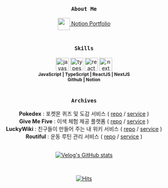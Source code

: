 <div align="center">
  
### `About Me`
<div>
  
  <a href="https://zealous-drop-37e.notion.site/Portfolio-e853aaacc13042ceb285eb9ae7ea7a2b?pvs=4" target="_blank">
    <img align="center" src="https://github.com/user-attachments/assets/f9666928-0b4a-4232-9c4f-462ed6c4347f" width="32" />
     Notion Portfolio
  </a>
</div>
<!-- <div>
  <a href="" target="_blank">
    <img align="center" src="" width="32" />
    PDF (Google Drive)
  </a>
</div> -->

<br/>

### `Skills`
<div>
<img src="https://upload.wikimedia.org/wikipedia/commons/thumb/9/99/Unofficial_JavaScript_logo_2.svg/1024px-Unofficial_JavaScript_logo_2.svg.png" width="34" title="javascript"/>
<img src="https://upload.wikimedia.org/wikipedia/commons/thumb/f/f5/Typescript.svg/2560px-Typescript.svg.png" width="34" title="typescript"/>
<img src="https://upload.wikimedia.org/wikipedia/commons/thumb/a/a7/React-icon.svg/2874px-React-icon.svg.png" width="34" title="react"/>
<img src="https://cdn.sanity.io/images/34ent8ly/production/436c0b088c5629d69b965fab38989e03c48222da-824x824.png" width="34" title="next"/>
<br/>
<sub>
<b>JavaScript | TypeScript | ReactJS | NextJS</b> <br/>
<b>Github | Notion</b>
</sub>
  
</div>

<br/>

### `Archives`
<div>
<!--   <img align="center" src="" width="30" /> -->
  <b>Pokedex</b> : 포켓몬 퀴즈 및 도감 서비스 ( <a href="https://github.com/Covengers-Pokedex/pokedex">repo</a> / <a href="">service</a> )
</div>
<div>
<!--   <img align="center" src="" width="30" /> -->
  <a><b>Give Me Five</b> : 이색 체험 제공 플랫폼 ( <a href="https://github.com/codeit-final-project-team3/GiveMeFive">repo</a> / <a href="">service</a> )
</div>
<div>
<!--   <img align="center" src="" width="30" /> -->
  <a><b>LuckyWiki</b> : 친구들이 만들어 주는 내 위키 서비스 ( <a href="https://github.com/prgrms-fe-devcourse/FEDC4_Angola_NaYoung">repo</a> / <a href="https://fedc4-angola.vercel.app/">service</a> )
</div>
<div>
<!--   <img align="center" src="" width="30" /> -->
  <a><b>Routiful</b> : 운동 루틴 관리 서비스 ( <a href="https://github.com/itscold96/routiful">repo</a> / <a href="">service</a> )
</div>
<br/>

[![Velog's GitHub stats](https://velog-readme-stats.vercel.app/api/list?name=itscold96)](https://velog.io/@itscold96) 

<br/>

[![Hits](https://hits.seeyoufarm.com/api/count/incr/badge.svg?url=https%3A%2F%2Fgithub.com%2Fitscold96&count_bg=%2379C83D&title_bg=%23555555&icon=&icon_color=%23E7E7E7&title=hits&edge_flat=false)](https://hits.seeyoufarm.com)

</div>
